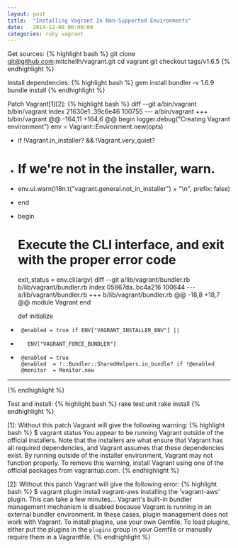 ```yaml
---
layout: post
title:  "Installing Vagrant In Non-Supported Environments"
date:   2014-12-08 00:00:00
categories: ruby vagrant
---
```


Get sources:
{% highlight bash %}
git clone git@github.com:mitchellh/vagrant.git
cd vagrant
git checkout tags/v1.6.5
{% endhighlight %}

Install dependencies:
{% highlight bash %}
gem install bundler -v 1.6.9
bundle install
{% endhighlight %}

Patch Vagrant[1][2]:
{% highlight bash %}
diff --git a/bin/vagrant b/bin/vagrant
index 21630e1..39c6e46 100755
--- a/bin/vagrant
+++ b/bin/vagrant
@@ -164,11 +164,6 @@ begin
   logger.debug("Creating Vagrant environment")
   env = Vagrant::Environment.new(opts)
 
-  if !Vagrant.in_installer? && !Vagrant.very_quiet?
-    # If we're not in the installer, warn.
-    env.ui.warn(I18n.t("vagrant.general.not_in_installer") + "\n", prefix: false)
-  end
-
   begin
     # Execute the CLI interface, and exit with the proper error code
     exit_status = env.cli(argv)
diff --git a/lib/vagrant/bundler.rb b/lib/vagrant/bundler.rb
index 05867da..bc4a216 100644
--- a/lib/vagrant/bundler.rb
+++ b/lib/vagrant/bundler.rb
@@ -18,8 +18,7 @@ module Vagrant
     end
 
     def initialize
-      @enabled = true if ENV["VAGRANT_INSTALLER_ENV"] ||
-        ENV["VAGRANT_FORCE_BUNDLER"]
+      @enabled = true
       @enabled  = !::Bundler::SharedHelpers.in_bundle? if !@enabled
       @monitor  = Monitor.new

---
{% endhighlight %}

Test and install:
{% highlight bash %}
rake test:unit
rake install
{% endhighlight %}

[1]: Without this patch Vagrant will give the following warning:
{% highlight bash %}
$ vagrant status
You appear to be running Vagrant outside of the official installers.
Note that the installers are what ensure that Vagrant has all required
dependencies, and Vagrant assumes that these dependencies exist. By
running outside of the installer environment, Vagrant may not function
properly. To remove this warning, install Vagrant using one of the
official packages from vagrantup.com.
{% endhighlight %}

[2]: Without this patch Vagrant will give the following error:
{% highlight bash %}
$ vagrant plugin install vagrant-aws
Installing the 'vagrant-aws' plugin. This can take a few minutes...
Vagrant's built-in bundler management mechanism is disabled because
Vagrant is running in an external bundler environment. In these
cases, plugin management does not work with Vagrant. To install
plugins, use your own Gemfile. To load plugins, either put the
plugins in the `plugins` group in your Gemfile or manually require
them in a Vagrantfile.
{% endhighlight %}
